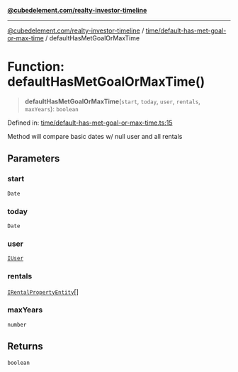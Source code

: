 [**@cubedelement.com/realty-investor-timeline**](../../../index.md)

---

[@cubedelement.com/realty-investor-timeline](../../../modules.md) / [time/default-has-met-goal-or-max-time](../index.md) / defaultHasMetGoalOrMaxTime

# Function: defaultHasMetGoalOrMaxTime()

> **defaultHasMetGoalOrMaxTime**(`start`, `today`, `user`, `rentals`, `maxYears`): `boolean`

Defined in: [time/default-has-met-goal-or-max-time.ts:15](https://github.com/kvernon/realty-investor-timeline/blob/d14161e46dc540b751017ae4b2cfca53cbab658c/src/time/default-has-met-goal-or-max-time.ts#L15)

Method will compare basic dates w/ null user and all rentals

## Parameters

### start

`Date`

### today

`Date`

### user

[`IUser`](../../../account/user/interfaces/IUser.md)

### rentals

[`IRentalPropertyEntity`](../../../properties/i-rental-property-entity/interfaces/IRentalPropertyEntity.md)[]

### maxYears

`number`

## Returns

`boolean`
